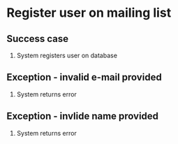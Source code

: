 # Register user on mailing list

## Success case
1. System registers user on database

## Exception - invalid e-mail provided
1. System returns error

## Exception - invlide name provided
1. System returns error